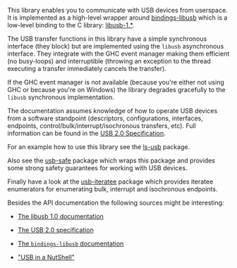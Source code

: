 This library enables you to communicate with USB devices from
userspace. It is implemented as a high-level wrapper around
[bindings-libusb] which is a low-level binding to the C library:
[libusb-1.*].

The USB transfer functions in this library have a simple synchronous
interface (they block) but are implemented using the `libusb`
asynchronous interface. They integrate with the GHC event manager
making them efficient (no busy-loops) and interruptible (throwing an
exception to the thread executing a transfer immediately cancels the
transfer).

If the GHC event manager is not available (because you're either not
using GHC or because you're on Windows) the library degrades
gracefully to the `libusb` synchronous implementation.

The documentation assumes knowledge of how to operate USB devices
from a software standpoint (descriptors, configurations, interfaces,
endpoints, control/bulk/interrupt/isochronous transfers, etc). Full
information can be found in the [USB 2.0 Specification][USB-2.0-spec].

For an example how to use this library see the [ls-usb] package.

Also see the [usb-safe] package which wraps this package and provides
some strong safety guarantees for working with USB devices.

Finally have a look at the [usb-iteratee] package which provides
iteratee enumerators for enumerating bulk, interrupt and isochronous
endpoints.

Besides the API documentation the following sources might be
interesting:

* [The libusb 1.0 documentation](http://libusb.sourceforge.net/api-1.0/)

* [The USB 2.0 specification][USB-2.0-spec]

* [The `bindings-libusb` documentation][bindings-libusb]

* ["USB in a NutShell"](http://www.beyondlogic.org/usbnutshell/usb1.htm)

[bindings-libusb]: http://hackage.haskell.org/package/bindings-libusb
[ls-usb]:          http://hackage.haskell.org/package/ls-usb
[usb-safe]:        http://hackage.haskell.org/package/usb-safe
[usb-iteratee]:    http://hackage.haskell.org/package/usb-iteratee
[libusb-1.*]:      http://libusb.org/wiki/libusb-1.0
[USB-2.0-spec]:    http://www.usb.org/developers/docs/
